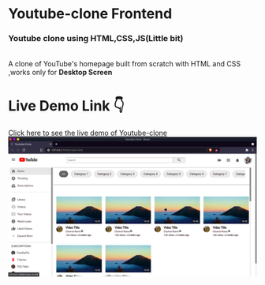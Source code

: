 # Youtube-clone Frontend
<h3> Youtube clone using HTML,CSS,JS(Little bit) </h3><br>
A clone of YouTube's homepage built from scratch with HTML and CSS ,works only for <b>Desktop Screen</b> <br>

# Live Demo Link 👇 
<a href="https://sakthisaba.github.io/Youtube-clone/">Click here to see the live demo of Youtube-clone </a>
<img src="Screenshot_94.png" >


